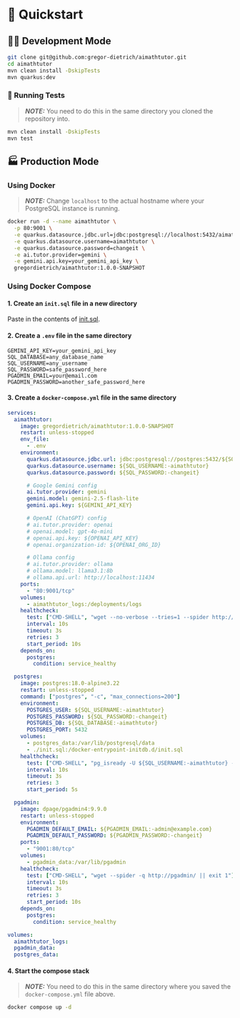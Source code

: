 # 🚀 Quickstart

## 🧑‍💻 Development Mode

```sh
git clone git@github.com:gregor-dietrich/aimathtutor.git
cd aimathtutor
mvn clean install -DskipTests
mvn quarkus:dev
```

### 🧪 Running Tests

> **_NOTE:_** You need to do this in the same directory you cloned the repository into.

```sh
mvn clean install -DskipTests
mvn test
```

## 🏭 Production Mode

### Using Docker

> **_NOTE:_** Change `localhost` to the actual hostname where your PostgreSQL instance is running.

```sh
docker run -d --name aimathtutor \
  -p 80:9001 \
  -e quarkus.datasource.jdbc.url=jdbc:postgresql://localhost:5432/aimathtutor \
  -e quarkus.datasource.username=aimathtutor \
  -e quarkus.datasource.password=changeit \
  -e ai.tutor.provider=gemini \
  -e gemini.api.key=your_gemini_api_key \
  gregordietrich/aimathtutor:1.0.0-SNAPSHOT
```

### Using Docker Compose

#### 1. Create an `init.sql` file in a new directory

Paste in the contents of [init.sql](https://github.com/gregor-dietrich/aimathtutor/blob/main/src/main/resources/sql/init.sql).

#### 2. Create a `.env` file in the same directory

```properties
GEMINI_API_KEY=your_gemini_api_key
SQL_DATABASE=any_database_name
SQL_USERNAME=any_username
SQL_PASSWORD=safe_password_here
PGADMIN_EMAIL=your@email.com
PGADMIN_PASSWORD=another_safe_password_here
```

#### 3. Create a `docker-compose.yml` file in the same directory

```yml
services:
  aimathtutor:
    image: gregordietrich/aimathtutor:1.0.0-SNAPSHOT
    restart: unless-stopped
    env_file:
      - .env
    environment:
      quarkus.datasource.jdbc.url: jdbc:postgresql://postgres:5432/${SQL_DATABASE:-aimathtutor}
      quarkus.datasource.username: ${SQL_USERNAME:-aimathtutor}
      quarkus.datasource.password: ${SQL_PASSWORD:-changeit}

      # Google Gemini config
      ai.tutor.provider: gemini
      gemini.model: gemini-2.5-flash-lite
      gemini.api.key: ${GEMINI_API_KEY}

      # OpenAI (ChatGPT) config
      # ai.tutor.provider: openai
      # openai.model: gpt-4o-mini
      # openai.api.key: ${OPENAI_API_KEY}
      # openai.organization-id: ${OPENAI_ORG_ID}

      # Ollama config
      # ai.tutor.provider: ollama
      # ollama.model: llama3.1:8b
      # ollama.api.url: http://localhost:11434
    ports:
      - "80:9001/tcp"
    volumes:
      - aimathtutor_logs:/deployments/logs
    healthcheck:
      test: ["CMD-SHELL", "wget --no-verbose --tries=1 --spider http://aimathtutor:9001 || exit 1"]
      interval: 10s
      timeout: 3s
      retries: 3
      start_period: 10s
    depends_on:
      postgres:
        condition: service_healthy

  postgres:
    image: postgres:18.0-alpine3.22
    restart: unless-stopped
    command: ["postgres", "-c", "max_connections=200"]
    environment:
      POSTGRES_USER: ${SQL_USERNAME:-aimathtutor}
      POSTGRES_PASSWORD: ${SQL_PASSWORD:-changeit}
      POSTGRES_DB: ${SQL_DATABASE:-aimathtutor}
      POSTGRES_PORT: 5432
    volumes:
      - postgres_data:/var/lib/postgresql/data
      - ./init.sql:/docker-entrypoint-initdb.d/init.sql
    healthcheck:
      test: ["CMD-SHELL", "pg_isready -U ${SQL_USERNAME:-aimathtutor} -d ${SQL_DATABASE:-aimathtutor}"]
      interval: 10s
      timeout: 3s
      retries: 3
      start_period: 5s

  pgadmin:
    image: dpage/pgadmin4:9.9.0
    restart: unless-stopped
    environment:
      PGADMIN_DEFAULT_EMAIL: ${PGADMIN_EMAIL:-admin@example.com}
      PGADMIN_DEFAULT_PASSWORD: ${PGADMIN_PASSWORD:-changeit}
    ports:
      - "9001:80/tcp"
    volumes:
      - pgadmin_data:/var/lib/pgadmin
    healthcheck:
      test: ["CMD-SHELL", "wget --spider -q http://pgadmin/ || exit 1"]
      interval: 10s
      timeout: 3s
      retries: 3
      start_period: 10s
    depends_on:
      postgres:
        condition: service_healthy

volumes:
  aimathtutor_logs:
  pgadmin_data:
  postgres_data:
```

#### 4. Start the compose stack

> **_NOTE:_** You need to do this in the same directory where you saved the `docker-compose.yml` file above.

```sh
docker compose up -d
```
